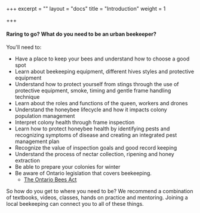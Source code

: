 +++
excerpt = ""
layout = "docs"
title = "Introduction"
weight = 1

+++
#### Raring to go?   What do you need to be an urban beekeeper?

You'll need to:

* Have a place to keep your bees and understand how to choose a good spot
* Learn about beekeeping equipment, different hives styles and protective equipment
* Understand how to protect yourself from stings through the use of protective equipment, smoke, timing and gentle frame handling technique
* Learn about the roles and functions of the queen, workers and drones
* Understand the honeybee lifecycle and how it impacts colony population management
* Interpret colony health through frame inspection
* Learn how to protect honeybee health by identifying pests and recognizing symptoms of disease and creating an integrated pest management plan
* Recognize the value of inspection goals and good record keeping
* Understand the process of nectar collection, ripening and honey extraction
* Be able to prepare your colonies for winter
* Be aware of Ontario legislation that covers beekeeping. 
  * [The Ontario Bees Act](https://www.ontario.ca/laws/statute/90b06)

So how do you get to where you need to be?  We recommend a combination of textbooks, videos, classes, hands on practice and mentoring. Joining a local beekeeping can connect you to all of these things.